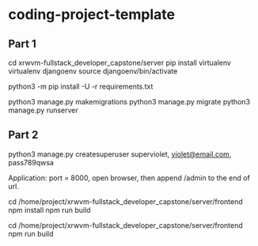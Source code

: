# coding-project-template


## Part 1
cd xrwvm-fullstack_developer_capstone/server
pip install virtualenv
virtualenv djangoenv
source djangoenv/bin/activate

python3 -m pip install -U -r requirements.txt

python3 manage.py makemigrations
python3 manage.py migrate
python3 manage.py runserver

## Part 2
python3 manage.py createsuperuser
superviolet, violet@email.com, pass789qwsa

Application: port = 8000, open browser, then append /admin to the end of url.

cd /home/project/xrwvm-fullstack_developer_capstone/server/frontend
npm install
npm run build

cd /home/project/xrwvm-fullstack_developer_capstone/server/frontend
npm run build